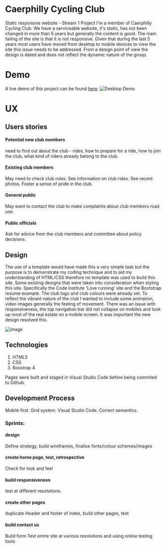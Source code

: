 # Caerphilly Cycling Club
Static responsive website - Stream 1 Project
I'm a member of Caerphilly Cycling Club. We have a serviceable website, it's static, has not been changed in more than 5 years but generally the content is good. The main failing of the site is that it is not responsive. Given that during the last 5 years most users have moved from desktop to mobile devices to view the site this issue needs to be addressed.
From a design point of view the design is dated and does not reflect the dynamic nature of the group.
 
# Demo
A live demo of this project can be found [here](https://ictwise.github.io/caerhilly-cycling-club/). 
![Desktop Demo](https://www.caerphillycc.co.uk/wp-content/uploads/2021/05/CCC-Castle-Path-1010x300.jpg "Desktop Demo")
# UX
## Users stories
#### Potential new club members
need to find out about the club - rides, how to prepare for a ride, how to join the club, what kind of riders already belong to the club.
#### Existing club members
May need to check club rules. See information on club rides. See recent photos. Foster a sense of pride in the club.
#### General public 
May want to contact the club to make complaints about club members road use.
#### Public officials
Ask for advice from the club members and committee about policy decisions.

## Design
The use of a template would have made this a very simple task but the purpose is to demonstrate my coding technique and to aid my understanding of HTML/CSS therefore no template was used to build this site. Some existing designs that were taken into consideration when styling this site. Specifically the Code institute 'Love running' site and the Bootstrap resume example. The club logo and club colours were already set. To reflect the vibrant nature of the club I wanted to include some animation, video images generally the feeling of movement. There was an issue with responsiveness, the top navigation bar did not collapse on mobiles and took up most of the real estate on a mobile screen. It was important the new design resolved this.

![image](https://user-images.githubusercontent.com/57628753/146191222-f71e8819-320d-4c06-a901-f10eb82550e3.png)


## Technologies 
1. HTML5
2. CSS
3. Boostrap 4

Pages were built and staged in Visual Studio Code before being commited to Github.

## Development Process 


Mobile first. Grid system. Visual Studio Code. Correct semantics.


### Sprints:
#### design 
Define strategy, build wireframes, finalise fonts/colour schemes/images
#### create home page, test, retrospective
Check for look and feel
#### build responsiveness
test at different resolutions.
#### create other pages
duplicate Header and footer of index, build other pages, test 
#### build contact us
Build form
Test entire site at various resolutions and using online testing tools
